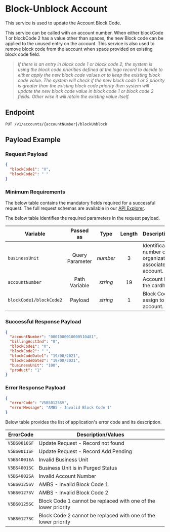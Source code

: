 # Block-Unblock Account

This service is used to update the Account Block Code.

This service can be called with an account number. When either blockCode 1 or blockCode 2 has a value other than spaces, the new Block code can be applied to the unused entry on the account. This service is 
also used to remove block code from the account when space provided on existing block code field.

> *If there is an entry in block code 1 or block code 2, the system is using the block code priorities defined at the logo record to decide to either apply the new block code values or to keep the existing block code value.
  The system will check if the new block code 1 or 2 priority is greater than the existing block code priority then system will update the new block code value in block code 1 or block code 2 fields.
  Other wise it will retain the existing value itself.* 
  
## Endpoint

`PUT /v1/accounts/{accountNumber}/blockUnblock`

## Payload Example

### Request Payload

```json
{
  "blockCode1": "X",
  "blockCode2": " "
}
```

### Minimum Requirements

The below table contains the mandatory fields required for a successful request. The full request schemas are available in our [API Explorer](../api/?type=put&path=/v1/accounts/{accountNumber}/blockUnblock).

The below table identifies the required parameters in the request payload.

| Variable | Passed as | Type | Length | Description/Values |
| -------- | :-------: | :--: | :------------: | ------------------ |
| `businessUnit` | Query Parameter | *number* | 3 | Identification number of the organization associated with the account. |
| `accountNumber` | Path Variable | *string* | 19 | Account Number of the cardholder. | 
| `blockCode1/blockCode2` | Payload | *string* | 1 | Block Code to assign to the account. |

### Successful Response Payload

```json
{
  "accountNumber": "0001000010000510481",
  "billingAcctInd": "0",
  "blockCode1": "X",
  "blockCode2": " ",
  "blockCodeDate1": "19/08/2021",
  "blockCodeDate2": "19/08/2021",
  "businessUnit": "100",
  "product": "1"
}
```

### Error Response Payload

```json
{
  "errorCode": "V5BS0125SV",
  "errorMessage": "AMBS - Invalid Block Code 1"  
}
```

Below table provides the list of application's error code and its description.

| ErrorCode |  Description/Values |
| --------  | ------------------ |
| `V5BS0010SF` |Update Request - Record not found|
| `V5BS0011SF` |Update Request - Record Add Pending|
| `V5BS4001EA` |Invalid Business Unit|
| `V5BS4001SC` |Business Unit is in Purged Status|
| `V5BS4002SA` |Invalid Account Number|  
| `V5BS0125SV` | AMBS - Invalid Block Code 1 |
| `V5BS0127SV` | AMBS - Invalid Block Code 2 |
| `V5BS0125SC` | Block Code 1 cannot be replaced with one of the lower priority |  
| `V5BS0127SC` | Block Code 2 cannot be replaced with one of the lower priority |
